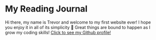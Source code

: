 # My Reading Journal

Hi there, my name is Trevor and welcome to my first website ever! I hope you enjoy it in all of its simplicity 🤣 Great things are bound to happen as I grow my coding skills! [Click to see my Github profile!](https://github.com/T-Ingram)

